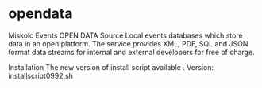 # opendata
Miskolc Events OPEN DATA Source Local events databases which store data in an open platform. The service provides XML, PDF, SQL and JSON format data streams for internal and external developers for free of charge. 

Installation
The new version of install script available .
Version: installscript0992.sh
